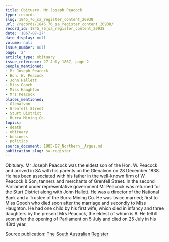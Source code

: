 ```yaml
---
title: Obituary. Mr Joseph Peacock
type: records
slug: 1845_76_sa_register_content_20938
url: /records/1845_76_sa_register_content_20938/
record_id: 1845_76_sa_register_content_20938
date: '1867-07-27'
date_display: null
volume: null
issue_number: null
page: '2'
article_type: obituary
issue_reference: 27 July 1867, page 2
people_mentioned:
- Mr Joseph Peacock
- Hon. W. Peacock
- John Hallett
- Miss Gooch
- Miss Haughton
- Mrs Peacock
places_mentioned:
- Glenalvon
- Grenfell Street
- Sturt District
- Burra Mining Co.
topics:
- death
- obituary
- business
- politics
source_document: 1985-87_Northern__Argus.md
publication_slug: sa-register
---
```


Obituary.  Mr Joseph Peacock was the eldest son of the Hon. W. Peacock and arrived in SA with his parents on the Glenalvon on 28 December 1838.  He has been associated with his father in the well-known firm of W. Peacock & Son, tanners and merchants of Grenfell Street.  In the second Parliament under representative government Mr Peacock was returned for the Sturt District along with John Hallett.  He was a director of the National Bank and a Trustee of the Burra Mining Co.  He was twice married; first to Miss Gooch who died soon after the marriage and secondly to Miss Haughton.  He had one child by his first wife, which died in infancy and three daughters by the present Mrs Peacock, the eldest of whom is 8.  He fell ill soon after the opening of Parliament on 5 July and died on 25 July in his 43rd year.

Source publication: [The South Australian Register](/publications/sa-register/)
